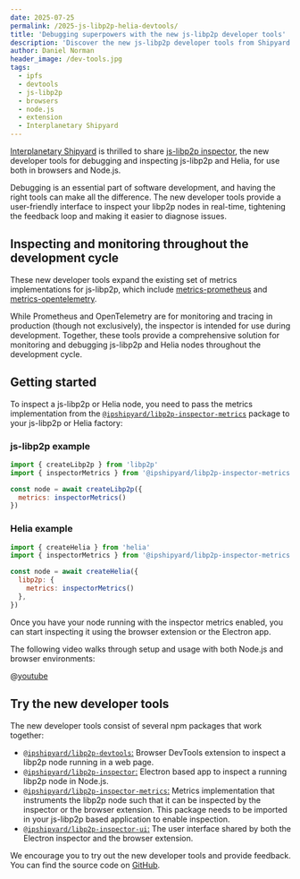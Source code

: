 ```yaml
---
date: 2025-07-25
permalink: /2025-js-libp2p-helia-devtools/
title: 'Debugging superpowers with the new js-libp2p developer tools'
description: 'Discover the new js-libp2p developer tools from Shipyard that provide real-time debugging capabilities for js-libp2p and Helia nodes in both browsers and Node.js.'
author: Daniel Norman
header_image: /dev-tools.jpg
tags:
  - ipfs
  - devtools
  - js-libp2p
  - browsers
  - node.js
  - extension
  - Interplanetary Shipyard
---
```


[Interplanetary Shipyard](https://ipshipyard.com/) is thrilled to share [js-libp2p inspector](https://github.com/ipshipyard/js-libp2p-inspector/), the new developer tools for debugging and inspecting js-libp2p and Helia, for use both in browsers and Node.js.

Debugging is an essential part of software development, and having the right tools can make all the difference. The new developer tools provide a user-friendly interface to inspect your libp2p nodes in real-time, tightening the feedback loop and making it easier to diagnose issues.

## Inspecting and monitoring throughout the development cycle

These new developer tools expand the existing set of metrics implementations for js-libp2p, which include [metrics-prometheus](https://github.com/libp2p/js-libp2p/tree/main/packages/metrics-prometheus) and [metrics-opentelemetry](https://github.com/libp2p/js-libp2p/tree/main/packages/metrics-opentelemetry).

While Prometheus and OpenTelemetry are for monitoring and tracing in production (though not exclusively), the inspector is intended for use during development. Together, these tools provide a comprehensive solution for monitoring and debugging js-libp2p and Helia nodes throughout the development cycle.

## Getting started

To inspect a js-libp2p or Helia node, you need to pass the metrics implementation from the [`@ipshipyard/libp2p-inspector-metrics`](https://www.npmjs.com/package/@ipshipyard/libp2p-inspector-metrics) package to your js-libp2p or Helia factory:

### js-libp2p example

```js
import { createLibp2p } from 'libp2p'
import { inspectorMetrics } from '@ipshipyard/libp2p-inspector-metrics'

const node = await createLibp2p({
  metrics: inspectorMetrics()
})
```

### Helia example

```js
import { createHelia } from 'helia'
import { inspectorMetrics } from '@ipshipyard/libp2p-inspector-metrics'

const node = await createHelia({
  libp2p: {
    metrics: inspectorMetrics()
  },
})
```

Once you have your node running with the inspector metrics enabled, you can start inspecting it using the browser extension or the Electron app.

The following video walks through setup and usage with both Node.js and browser environments:

@[youtube](AKNGtn7EZxI)

## Try the new developer tools

The new developer tools consist of several npm packages that work together:

- [`@ipshipyard/libp2p-devtools`:](https://github.com/ipshipyard/js-libp2p-inspector/tree/main/packages/libp2p-devtools) Browser DevTools extension to inspect a libp2p node running in a web page.
- [`@ipshipyard/libp2p-inspector`:](https://github.com/ipshipyard/js-libp2p-inspector/tree/main/packages/libp2p-inspector) Electron based app to inspect a running libp2p node in Node.js.
- [`@ipshipyard/libp2p-inspector-metrics`:](https://github.com/ipshipyard/js-libp2p-inspector/tree/main/packages/libp2p-inspector-metrics) Metrics implementation that instruments the libp2p node such that it can be inspected by the inspector or the browser extension. This package needs to be imported in your js-libp2p based application to enable inspection.
- [`@ipshipyard/libp2p-inspector-ui`:](https://github.com/ipshipyard/js-libp2p-inspector/tree/main/packages/libp2p-inspector-ui) The user interface shared by both the Electron inspector and the browser extension.

We encourage you to try out the new developer tools and provide feedback. You can find the source code on [GitHub](https://github.com/ipshipyard/js-libp2p-inspector).
